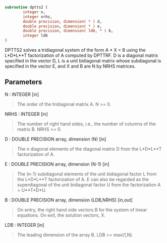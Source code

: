 ```fortran
subroutine dptts2 (
        integer n,
        integer nrhs,
        double precision, dimension( * ) d,
        double precision, dimension( * ) e,
        double precision, dimension( ldb, * ) b,
        integer ldb
)
```

DPTTS2 solves a tridiagonal system of the form
A \* X = B
using the L\*D\*L\*\*T factorization of A computed by DPTTRF.  D is a
diagonal matrix specified in the vector D, L is a unit bidiagonal
matrix whose subdiagonal is specified in the vector E, and X and B
are N by NRHS matrices.

## Parameters
N : INTEGER [in]
> The order of the tridiagonal matrix A.  N >= 0.

NRHS : INTEGER [in]
> The number of right hand sides, i.e., the number of columns
> of the matrix B.  NRHS >= 0.

D : DOUBLE PRECISION array, dimension (N) [in]
> The n diagonal elements of the diagonal matrix D from the
> L\*D\*L\*\*T factorization of A.

E : DOUBLE PRECISION array, dimension (N-1) [in]
> The (n-1) subdiagonal elements of the unit bidiagonal factor
> L from the L\*D\*L\*\*T factorization of A.  E can also be regarded
> as the superdiagonal of the unit bidiagonal factor U from the
> factorization A = U\*\*T\*D\*U.

B : DOUBLE PRECISION array, dimension (LDB,NRHS) [in,out]
> On entry, the right hand side vectors B for the system of
> linear equations.
> On exit, the solution vectors, X.

LDB : INTEGER [in]
> The leading dimension of the array B.  LDB >= max(1,N).
